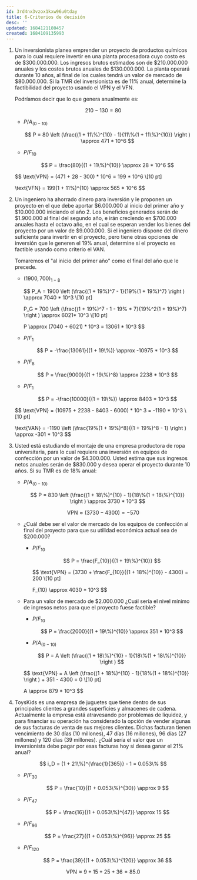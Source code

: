 ```yaml
---
id: 3rd4nx3vzox1kxw96u0tday
title: 6-Criterios de decisión
desc: ''
updated: 1684121180457
created: 1684109135993
---
```


1. Un inversionista planea emprender un proyecto de productos químicos para lo cual requiere invertir en una planta procesadora cuyo costo es de $300.000.000. Los ingresos brutos estimados son de $210.000.000 anuales y los costos brutos anuales de $130.000.000. La planta operará durante 10 años, al final de los cuales tendrá un valor de mercado de $80.000.000. Si la TMR del inversionista es de 11% anual, determine la factibilidad del proyecto usando el VPN y el VFN.

    Podríamos decir que lo que genera anualmente es:

    $$
    210 - 130 = 80
    $$

    - $P/A_{(0 - 10)}$

        $$
        P = 80 \left (\frac{(1 + 11\%)^{10} - 1}{11\%(1 + 11\%)^{10}} \right ) \approx 471 * 10^6
        $$

    - $P/F_{10}$

        $$
        P = \frac{80}{(1 + 11\%)^{10}} \approx 28 * 10^6
        $$

    $$
    \text{VPN} = (471 + 28 - 300) * 10^6 = 199 * 10^6 \\[10 pt]

    \text{VFN} = 199(1 + 11\%)^{10} \approx 565 * 10^6
    $$

2. Un ingeniero ha ahorrado dinero para inversión y le proponen un proyecto en el que debe aportar $6.000.000 al inicio del primer año y $10.000.000 iniciando el año 2. Los beneficios generados serán de $1.900.000 al final del segundo año, e irán creciendo en $700.000 anuales hasta el octavo año, en el cual se esperan vender los bienes del proyecto por un valor de $9.000.000. Si el ingeniero dispone del dinero suficiente para invertir en el proyecto, pero tiene otras opciones de inversión que le generen el 19% anual, determine si el proyecto es factible usando como criterio el VAN.

    Tomaremos el "al inicio del primer año" como el final del año que le precede.

    - $(1900,700)_{1 - 8}$

        $$
        P_A = 1900 \left (\frac{(1 + 19\%)^7 - 1}{19\%(1 + 19\%)^7} \right ) \approx 7040 * 10^3 \\[10 pt]

        P_G = 700 \left (\frac{(1 + 19\%)^7 - 1 - 19\% * 7}{19\%^2(1 + 19\%)^7} \right ) \approx 6021* 10^3 \\[10 pt]

        P \approx (7040 + 6021) * 10^3 = 13061 * 10^3
        $$

    - $P/F_1$

        $$
        P = -\frac{13061}{(1 + 19\%)} \approx -10975 * 10^3
        $$


    - $P/F_8$

        $$
        P = \frac{9000}{(1 + 19\%)^8} \approx 2238 * 10^3
        $$

    - $P/F_1$

        $$
        P = -\frac{10000}{(1 + 19\%)} \approx 8403 * 10^3
        $$

    $$
    \text{VPN} = (10975 + 2238 - 8403 - 6000)  * 10^ 3 = -1190 * 10^3 \\[10 pt]

    \text{VAN} = -1190 \left (\frac{19\%(1 + 19\%)^8}{(1 + 19\%)^8 - 1} \right ) \approx -301 * 10^3
    $$

3. Usted está estudiando el montaje de una empresa productora de ropa universitaria, para lo cual requiere una inversión en equipos de confección por un valor de $4.300.000. Usted estima que sus ingresos netos anuales serán de $830.000 y desea operar el proyecto durante 10 años. Si su TMR es de 18% anual:

    - $P/A_{(0 - 10)}$

        $$
        P = 830 \left (\frac{(1 + 18\%)^{10} - 1}{18\%(1 + 18\%)^{10}} \right ) \approx 3730 * 10^3
        $$

    $$
    \text{VPN} \approx (3730 - 4300) = -570
    $$

    - ¿Cuál debe ser el valor de mercado de los equipos de confección al final del proyecto para que su utilidad económica actual sea de $200.000?

        - $P/F_{10}$

            $$
            P = \frac{F_{10}}{(1 + 19\%)^{10}}
            $$

            $$
            \text{VPN} = (3730 + \frac{F_{10}}{(1 + 18\%)^{10}} - 4300) = 200 \\[10 pt]

            F_{10} \approx 4030 * 10^3
            $$

    - Para un valor de mercado de $2.000.000 ¿Cuál sería el nivel mínimo de ingresos netos para que el proyecto fuese factible?

        - $P/F_{10}$

            $$
            P = \frac{2000}{(1 + 19\%)^{10}} \approx 351 * 10^3
            $$

        - $P/A_{(0 - 10)}$

            $$
            P = A \left (\frac{(1 + 18\%)^{10} - 1}{18\%(1 + 18\%)^{10}} \right )
            $$

        $$
        \text{VPN} = A \left (\frac{(1 + 18\%)^{10} - 1}{18\%(1 + 18\%)^{10}} \right ) + 351 - 4300 = 0 \\[10 pt]

        A \approx 879 * 10^3
        $$

4. ToysKids es una empresa de juguetes que tiene dentro de sus principales clientes a grandes superficies y almacenes de cadena. Actualmente la empresa está atravesando por problemas de liquidez, y para financiar su operación ha considerado la opción de vender algunas de sus facturas de venta de sus mejores clientes. Dichas facturan tienen vencimiento de 30 días (10 millones), 47 días (16 millones), 96 días (27 millones) y 120 días (39 millones). ¿Cuál sería el valor que un inversionista debe pagar por esas facturas hoy si desea ganar el 21% anual?

    $$
    i_D = (1 + 21\%)^{\frac{1}{365}} - 1 = 0.053\%
    $$

    - $P/F_{30}$

        $$
        P = \frac{10}{(1 + 0.053\%)^{30}} \approx 9
        $$

    - $P/F_{47}$

        $$
        P = \frac{16}{(1 + 0.053\%)^{47}} \approx 15
        $$

    - $P/F_{96}$

        $$
        P = \frac{27}{(1 + 0.053\%)^{96}} \approx 25
        $$


    - $P/F_{120}$

        $$
        P = \frac{39}{(1 + 0.053\%)^{120}} \approx 36
        $$

    $$
    \text{VPN} \approx 9 + 15 + 25 + 36 = 85.0
    $$